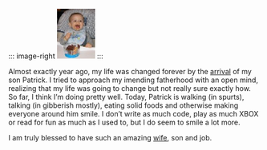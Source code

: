 ::: image-right
[![](CakeThumbnail1.jpg)](CakeFullSize.jpg)
:::

Almost exactly year ago, my life was changed forever by the
[arrival](http://devhawk.net/2003/02/23/welcome-patrick/)
of my son Patrick. I tried to approach my imending fatherhood with an
open mind, realizing that my life was going to change but not really
sure exactly how. So far, I think I’m doing pretty well. Today, Patrick
is walking (in spurts), talking (in gibberish mostly), eating solid
foods and otherwise making everyone around him smile. I don’t write as
much code, play as much XBOX or read for fun as much as I used to, but I
do seem to smile a lot more.

I am truly blessed to have such an amazing
[wife](http://techiewife.com/), son and job.
